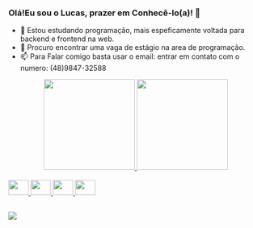 ### Olá!Eu sou o Lucas, prazer em Conhecê-lo(a)! 👋


- 🌱 Estou estudando programação, mais espeficamente voltada para backend e frontend na web.
- 🤔 Procuro encontrar uma vaga de estágio na area de programação.
- 📫 Para Falar comigo basta usar o email: entrar em contato com o numero: (48)9847-32588

<div align="center">
  <a href="https://github.com/LucasWhatever/">
  <img height="180em" src="https://github-readme-stats.vercel.app/api?username=LucasWhatever&show_icons=true&theme=dark&include_all_commits=true&count_private=true"/>
  <img height="180em" src="https://github-readme-stats.vercel.app/api/top-langs/?username=LucasWhatever&layout=compact&langs_count=7&theme=dark"/>   
</div>
  <div style="display: inline_block"><br>
  <img  height="30" width="40" src="https://cdn.jsdelivr.net/gh/devicons/devicon/icons/java/java-original.svg" />
 <img height="30" width="40"  src="https://cdn.jsdelivr.net/gh/devicons/devicon/icons/angularjs/angularjs-original.svg" />
 <img height="30" width="40" src="https://cdn.jsdelivr.net/gh/devicons/devicon/icons/javascript/javascript-original.svg" />
 <img height="30" width="40" src="https://cdn.jsdelivr.net/gh/devicons/devicon/icons/nodejs/nodejs-original.svg" />
</div>
  
  ##
  
  <div> 
  <a href="lucas.c.lucinda@gmail.com" target="_blank"><img src="https://img.shields.io/badge/Gmail-D14836?style=for-the-badge&logo=gmail&logoColor=white" target="_blank"></a>
  
</div>
  
            
          
